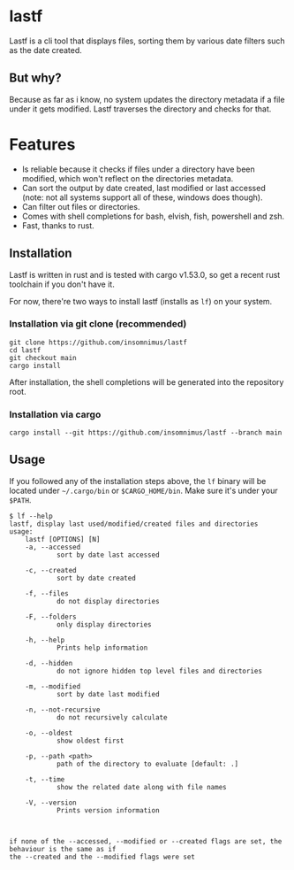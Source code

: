 # lastf

Lastf is a cli tool that displays files, sorting them by various date filters such as the date created.

## But why?

Because as far as i know, no system updates the directory metadata if a file under it gets modified. Lastf traverses the directory and checks for that.

# Features

-	Is reliable because it checks if files under a directory have been modified, which won't reflect on the directories metadata.
-	Can sort the output by date created, last modified or last accessed (note: not all systems support all of these, windows does though).
-	Can filter out files or directories.
-	Comes with shell completions for bash, elvish, fish, powershell and zsh.
-	Fast, thanks to rust.

## Installation

Lastf is written in rust and is tested with cargo v1.53.0, so get a recent rust toolchain if you don't have it.

For now, there're two ways to install lastf (installs as `lf`) on your system.

### Installation via git clone (recommended)

```
git clone https://github.com/insomnimus/lastf
cd lastf
git checkout main
cargo install
```

After installation, the shell completions will be generated into the repository root.

### Installation via cargo

`cargo install --git https://github.com/insomnimus/lastf --branch main`

## Usage

If you followed any of the installation steps above, the `lf` binary will be located under `~/.cargo/bin` or `$CARGO_HOME/bin`. Make sure it's under your `$PATH`.

```
$ lf --help
lastf, display last used/modified/created files and directories
usage:
	lastf [OPTIONS] [N]
    -a, --accessed
            sort by date last accessed

    -c, --created
            sort by date created

    -f, --files
            do not display directories

    -F, --folders
            only display directories

    -h, --help
            Prints help information

    -d, --hidden
            do not ignore hidden top level files and directories

    -m, --modified
            sort by date last modified

    -n, --not-recursive
            do not recursively calculate

    -o, --oldest
            show oldest first

    -p, --path <path>
            path of the directory to evaluate [default: .]

    -t, --time
            show the related date along with file names

    -V, --version
            Prints version information



if none of the --accessed, --modified or --created flags are set, the behaviour is the same as if
the --created and the --modified flags were set
```

